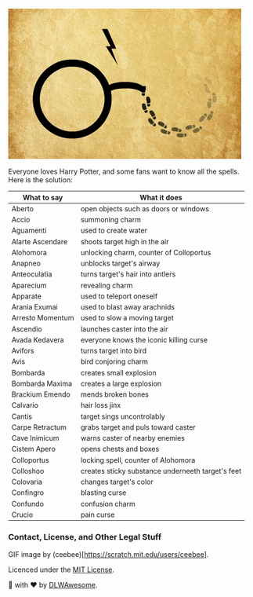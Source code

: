 ![2005874_200x130.gif](https://raw.githubusercontent.com/DLWAwesome/harry-potter-spells/master/2005874_200x130.gif)

Everyone loves Harry Potter, and some fans want to know all the spells. Here is the solution:

What to say|What it does
-----------|------------
Aberto|open objects such as doors or windows
Accio|summoning charm
Aguamenti|used to create water
Alarte Ascendare|shoots target high in the air
Alohomora|unlocking charm, counter of Colloportus
Anapneo|unblocks target's airway
Anteoculatia|turns target's hair into antlers
Aparecium|revealing charm
Apparate|used to teleport oneself
Arania Exumai|used to blast away arachnids
Arresto Momentum|used to slow a moving target
Ascendio|launches caster into the air
Avada Kedavera|everyone knows the iconic killing curse
Avifors|turns target into bird
Avis|bird conjoring charm
Bombarda|creates small explosion
Bombarda Maxima|creates a large explosion
Brackium Emendo|mends broken bones
Calvario|hair loss jinx
Cantis|target sings uncontrolably
Carpe Retractum|grabs target and puls toward caster
Cave Inimicum|warns caster of nearby enemies
Cistem Apero|opens chests and boxes
Colloportus|locking spell, counter of Alohomora
Colloshoo|creates sticky substance underneeth target's feet
Colovaria|changes target's color
Confingro|blasting curse
Confundo|confusion charm
Crucio|pain curse


### Contact, License, and Other Legal Stuff
GIF image by (ceebee)[https://scratch.mit.edu/users/ceebee].

Licenced under the [MIT License](https://github.com/DLWAwesome/harry-potter-spells/blob/master/LICENSE).

🎨 with ❤️ by [DLWAwesome](https://scratch.mit.edu/users/DLWAwesome).
